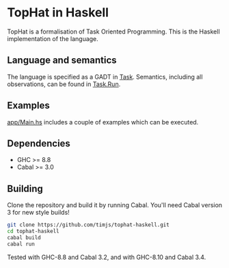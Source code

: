 # TopHat in Haskell

TopHat is a formalisation of Task Oriented Programming.
This is the Haskell implementation of the language.


## Language and semantics

The language is specified as a GADT in [Task](https://github.com/timjs/tophat-haskell/blob/master/src/Task.hs).
Semantics, including all observations, can be found in [Task.Run](https://github.com/timjs/tophat-haskell/blob/master/src/Task/Run.hs).


## Examples

[app/Main.hs](https://github.com/timjs/tophat-haskell/blob/master/app/Main.hs) includes a couple of examples which can be executed.

## Dependencies

* GHC >= 8.8
* Cabal >= 3.0

## Building

Clone the repository and build it by running Cabal.
You'll need Cabal version 3 for new style builds!

```sh
git clone https://github.com/timjs/tophat-haskell.git
cd tophat-haskell
cabal build
cabal run
```

Tested with GHC-8.8 and Cabal 3.2,
and with GHC-8.10 and Cabal 3.4.

